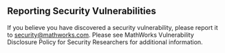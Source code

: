 ## Reporting Security Vulnerabilities

If you believe you have discovered a security vulnerability, please report it to
security@mathworks.com. Please see
MathWorks Vulnerability Disclosure Policy for Security Researchers
for additional information.
